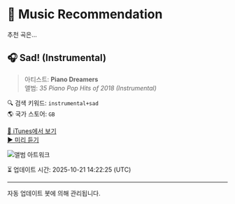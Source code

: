 
# 🎵 Music Recommendation

추천 곡은...

## 🎧 Sad! (Instrumental)  
> 아티스트: **Piano Dreamers**  
> 앨범: _35 Piano Pop Hits of 2018 (Instrumental)_  

🔍 검색 키워드: `instrumental+sad`  
🌎 국가 스토어: `GB`

[🔗 iTunes에서 보기](https://music.apple.com/gb/album/sad-instrumental/1445569980?i=1445570100&uo=4)  
[▶️ 미리 듣기](https://audio-ssl.itunes.apple.com/itunes-assets/AudioPreview125/v4/bc/c2/00/bcc20054-a27e-2439-1e4f-005620c6eefa/mzaf_11048229509217856942.plus.aac.p.m4a)

![앨범 아트워크](https://is1-ssl.mzstatic.com/image/thumb/Music128/v4/a0/9a/24/a09a2412-00b7-3e9d-3adb-9a87a9add74e/707541090438.jpg/100x100bb.jpg)

⏳ 업데이트 시간: 2025-10-21 14:22:25 (UTC)

---
자동 업데이트 봇에 의해 관리됩니다.
